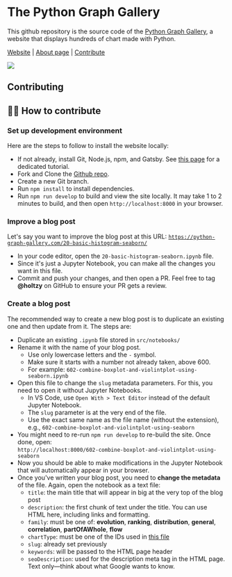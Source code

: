 # The Python Graph Gallery

This github repository is the source code of the [Python Graph Gallery](https://python-graph-gallery.com), a website that displays hundreds of
chart made with Python.

[Website](https://python-graph-gallery.com) | [About page](https://python-graph-gallery.com/about) | [Contribute](#contributing)

<img align="center" src="static/overview_PGG2.png">

<br>

## Contributing

## 🙇‍♂️ How to contribute

### Set up development environment

Here are the steps to follow to install the website locally:

- If not already, install Git, Node.js, npm, and Gatsby. See [this page](https://www.gatsbyjs.com/docs/tutorial/getting-started/part-0/) for a dedicated tutorial.
- Fork and Clone the [Github repo](https://github.com/holtzy/The-Python-Graph-Gallery).
- Create a new Git branch.
- Run `npm install` to install dependencies.
- Run `npm run develop` to build and view the site locally. It may take 1 to 2 minutes to build, and then open `http://localhost:8000` in your browser.

### Improve a blog post

Let's say you want to improve the blog post at this URL: [`https://python-graph-gallery.com/20-basic-histogram-seaborn/`](https://python-graph-gallery.com/20-basic-histogram-seaborn/)

- In your code editor, open the `20-basic-histogram-seaborn.ipynb` file.
- Since it's just a Jupyter Notebook, you can make all the changes you want in this file.
- Commit and push your changes, and then open a PR. Feel free to tag **@holtzy** on GitHub to ensure your PR gets a review.

### Create a blog post

The recommended way to create a new blog post is to duplicate an existing one and then update from it. The steps are:

- Duplicate an existing `.ipynb` file stored in `src/notebooks/`
- Rename it with the name of your blog post.
  - Use only lowercase letters and the `-` symbol.
  - Make sure it starts with a number not already taken, above 600.
  - For example: `602-combine-boxplot-and-violintplot-using-seaborn.ipynb`
- Open this file to change the `slug` metadata parameters. For this, you need to open it without Jupyter Notebooks.
  - In VS Code, use `Open With > Text Editor` instead of the default Jupyter Notebook.
  - The `slug` parameter is at the very end of the file.
  - Use the exact same name as the file name (without the extension), e.g., `602-combine-boxplot-and-violintplot-using-seaborn`
- You might need to re-run `npm run develop` to re-build the site. Once done, open:  
  `http://localhost:8000/602-combine-boxplot-and-violintplot-using-seaborn`
- Now you should be able to make modifications in the Jupyter Notebook that will automatically appear in your browser.
- Once you've written your blog post, you need to **change the metadata** of the file. Again, open the notebook as a text file:
  - `title`: the main title that will appear in big at the very top of the blog post
  - `description`: the first chunk of text under the title. You can use HTML here, including links and formatting.
  - `family`: must be one of: **evolution**, **ranking**, **distribution**, **general**, **correlation**, **partOfAWhole**, **flow**
  - `chartType`: must be one of the IDs used in [this file](https://github.com/holtzy/The-Python-Graph-Gallery/blob/master/src/util/sectionDescriptions.js)
  - `slug`: already set previously
  - `keywords`: will be passed to the HTML page header
  - `seoDescription`: used for the description meta tag in the HTML page. Text only—think about what Google wants to know.
